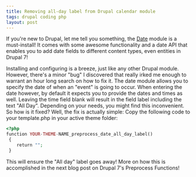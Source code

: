 ```yaml
---
title: Removing all-day label from Drupal calendar module
tags: drupal coding php
layout: post
---
```


If you're new to Drupal, let me tell you something, the [Date](http://drupal.org/project/date) module is a must-install! It comes with some awesome functionality and a date API that enables you to add date fields to different content types, even entities in Drupal 7! 
<!--more-->
Installing and configuring is a breeze, just like any other Drupal module. However, there's a minor "bug" I discovered that really irked me enough to warrant an hour long search on how to fix it. The date module allows you to specify the date of when an "event" is going to occur. When entering the date however, by default it expects you to provide the dates and times as well. Leaving the time field blank will result in the field label including the text "All Day". Depending on your needs, you might find this inconvenient. So how is it fixed? Well, the fix is actually simple: Copy the following code to your template.php in your active theme folder:


```php
<?php
function YOUR-THEME-NAME_preprocess_date_all_day_label()
 { 
    return ""; 
 }
```
This will ensure the "All day" label goes away! More on how this is accomplished in the next blog post on Drupal 7's Preprocess Functions!
